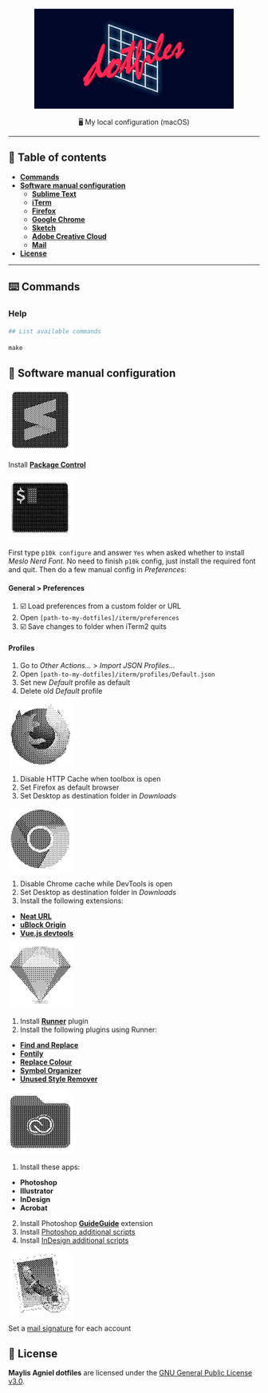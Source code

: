 <p align="center">
  <img src="documentation-images/README-header.gif" alt="">
</p>
<p align="center">
  🖥 My local configuration (macOS)
</p>

- - -

## 📝 Table of contents
- [**Commands**](#commands)
- [**Software manual configuration**](#software-manual-configuration)
  - [**Sublime Text**](#sublime-text)
  - [**iTerm**](#iterm)
  - [**Firefox**](#firefox)
  - [**Google Chrome**](#google-chrome)
  - [**Sketch**](#sketch)
  - [**Adobe Creative Cloud**](#adobe-creative-cloud)
  - [**Mail**](#mail)
- [**License**](#license)

- - -

<a name="commands"></a>
## ⌨️ Commands
### Help
```makefile
## List available commands

make
```

<a name="software-manual-configuration"></a>
## 🔧 Software manual configuration

<a name="sublime-text"></a>
![](documentation-images/sublime-text.gif)

Install [**Package Control**](https://packagecontrol.io/installation)

<a name="iterm"></a>
![](documentation-images/iterm.gif)

First type `p10k configure` and answer `Yes` when asked whether to install *Meslo Nerd Font*. No need to finish `p10k` config, just install the required font and quit. Then do a few manual config in *Preferences*:

#### General > Preferences
1. ☑️ Load preferences from a custom folder or URL
2. Open `[path-to-my-dotfiles]/iterm/preferences`
3. ☑️ Save changes to folder when iTerm2 quits

#### Profiles
1. Go to *Other Actions…* > *Import JSON Profiles…*
2. Open `[path-to-my-dotfiles]/iterm/profiles/Default.json`
3. Set new *Default* profile as default
4. Delete old *Default* profile

<a name="firefox"></a>
![](documentation-images/firefox.gif)

1. Disable HTTP Cache when toolbox is open
2. Set Firefox as default browser
3. Set Desktop as destination folder in *Downloads*

<a name="google-chrome"></a>
![](documentation-images/google-chrome.gif)

1. Disable Chrome cache while DevTools is open
2. Set Desktop as destination folder in *Downloads*
3. Install the following extensions:
  - [**Neat URL**](https://chrome.google.com/webstore/detail/neat-url/jchobbjgibcahbheicfocecmhocglkco)
  - [**uBlock Origin**](https://chrome.google.com/webstore/detail/ublock-origin/cjpalhdlnbpafiamejdnhcphjbkeiagm)
  - [**Vue.js devtools**](https://chrome.google.com/webstore/detail/vuejs-devtools/nhdogjmejiglipccpnnnanhbledajbpd)

<a name="sketch"></a>
![](documentation-images/sketch.gif)

1. Install [**Runner**](https://sketchrunner.com) plugin
2. Install the following plugins using Runner:
  - [**Find and Replace**](https://github.com/thierryc/Sketch-Find-And-Replace)
  - [**Fontily**](https://github.com/partyka1/Fontily)
  - [**Replace Colour**](https://github.com/lewishowles/sketch-replace-colour)
  - [**Symbol Organizer**](https://github.com/sonburn/symbol-organizer)
  - [**Unused Style Remover**](https://github.com/sonburn/unused-style-remover)

<a name="adobe-creative-cloud"></a>
![](documentation-images/adobe-creative-cloud.gif)

1. Install these apps:
  - **Photoshop**
  - **Illustrator**
  - **InDesign**
  - **Acrobat**
2. Install Photoshop [**GuideGuide**](https://guideguide.me/documentation/) extension
3. Install [Photoshop additional scripts](adobe-creative-cloud/photoshop)
4. Install [InDesign additional scripts](adobe-creative-cloud/indesign)

<a name="mail"></a>
![](documentation-images/mail.gif)

Set a [mail signature](https://github.com/wearemd/mail-signatures) for each account

<a name="license"></a>
## 📄 License
**Maylis Agniel dotfiles** are licensed under the [GNU General Public License v3.0](LICENSE).

